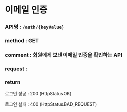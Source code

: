 # 이메일 인증
### API명 : `/auth/{keyValue}`

### method : GET

### comment : 회원에게 보낸 이메일 인증을 확인하는 API

### request :


### return
로그인 성공 : 200 (HttpStatus.OK)
                
로그인 실패 : 400 (HttpStatus.BAD_REQUEST)